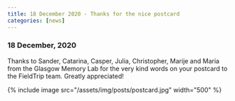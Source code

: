 ```yaml
---
title: 18 December 2020 - Thanks for the nice postcard
categories: [news]
---
```


### 18 December, 2020

Thanks to Sander, Catarina, Casper, Julia, Christopher, Marije and Maria from the Glasgow Memory Lab for the very kind words on your postcard to the FieldTrip team. Greatly appreciated!

{% include image src="/assets/img/posts/postcard.jpg" width="500" %}
